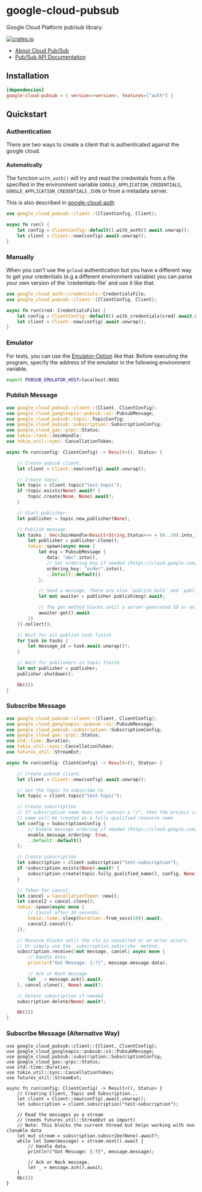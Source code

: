 # google-cloud-pubsub

Google Cloud Platform pub/sub library.

[![crates.io](https://img.shields.io/crates/v/google-cloud-pubsub.svg)](https://crates.io/crates/google-cloud-pubsub)


* [About Cloud Pub/Sub](https://cloud.google.com/pubsub/)
* [Pub/Sub API Documentation](https://cloud.google.com/pubsub/docs)

## Installation

```toml
[dependencies]
google-cloud-pubsub = { version=<version>, features=["auth"] }
```

## Quickstart

### Authentication
There are two ways to create a client that is authenticated against the google cloud.

#### Automatically

The function `with_auth()` will try and read the credentials from a file specified in the environment variable `GOOGLE_APPLICATION_CREDENTIALS`, `GOOGLE_APPLICATION_CREDENTIALS_JSON` or
from a metadata server.

This is also described in [google-cloud-auth](https://github.com/yoshidan/google-cloud-rust/blob/main/foundation/auth/README.md)

```rust
use google_cloud_pubsub::client::{ClientConfig, Client};

async fn run() {
    let config = ClientConfig::default().with_auth().await.unwrap();
    let client = Client::new(config).await.unwrap();
}
```

### Manually

When you can't use the `gcloud` authentication but you have a different way to get your credentials (e.g a different environment variable)
you can parse your own version of the 'credentials-file' and use it like that:

```rust
use google_cloud_auth::credentials::CredentialsFile;
use google_cloud_pubsub::client::{ClientConfig, Client};

async fn run(cred: CredentialsFile) {
    let config = ClientConfig::default().with_credentials(cred).await.unwrap();
    let client = Client::new(config).await.unwrap();
}
```

### Emulator
For tests, you can use the [Emulator-Option](https://github.com/yoshidan/google-cloud-rust/blob/cbd5ed1315d7b828c89a50fe71fcbaf15ddc964b/pubsub/src/client.rs#L32) like that:
Before executing the program, specify the address of the emulator in the following environment variable.

```sh
export PUBSUB_EMULATOR_HOST=localhost:8681
```

### Publish Message

```rust
use google_cloud_pubsub::client::{Client, ClientConfig};
use google_cloud_googleapis::pubsub::v1::PubsubMessage;
use google_cloud_pubsub::topic::TopicConfig;
use google_cloud_pubsub::subscription::SubscriptionConfig;
use google_cloud_gax::grpc::Status;
use tokio::task::JoinHandle;
use tokio_util::sync::CancellationToken;

async fn run(config: ClientConfig) -> Result<(), Status> {

    // Create pubsub client.
    let client = Client::new(config).await.unwrap();

    // Create topic.
    let topic = client.topic("test-topic");
    if !topic.exists(None).await? {
        topic.create(None, None).await?;
    }

    // Start publisher.
    let publisher = topic.new_publisher(None);

    // Publish message.
    let tasks : Vec<JoinHandle<Result<String,Status>>> = (0..10).into_iter().map(|_i| {
        let publisher = publisher.clone();
        tokio::spawn(async move {
            let msg = PubsubMessage {
               data: "abc".into(),
               // Set ordering_key if needed (https://cloud.google.com/pubsub/docs/ordering)
               ordering_key: "order".into(),
               ..Default::default()
            };

            // Send a message. There are also `publish_bulk` and `publish_immediately` methods.
            let mut awaiter = publisher.publish(msg).await;

            // The get method blocks until a server-generated ID or an error is returned for the published message.
            awaiter.get().await
        })
    }).collect();

    // Wait for all publish task finish
    for task in tasks {
        let message_id = task.await.unwrap()?;
    }

    // Wait for publishers in topic finish.
    let mut publisher = publisher;
    publisher.shutdown();

    Ok(())
}
```

### Subscribe Message

```rust
use google_cloud_pubsub::client::{Client, ClientConfig};
use google_cloud_googleapis::pubsub::v1::PubsubMessage;
use google_cloud_pubsub::subscription::SubscriptionConfig;
use google_cloud_gax::grpc::Status;
use std::time::Duration;
use tokio_util::sync::CancellationToken;
use futures_util::StreamExt;

async fn run(config: ClientConfig) -> Result<(), Status> {

    // Create pubsub client.
    let client = Client::new(config).await.unwrap();

    // Get the topic to subscribe to.
    let topic = client.topic("test-topic");

    // Create subscription
    // If subscription name does not contain a "/", then the project is taken from client above. Otherwise, the
    // name will be treated as a fully qualified resource name
    let config = SubscriptionConfig {
        // Enable message ordering if needed (https://cloud.google.com/pubsub/docs/ordering)
        enable_message_ordering: true,
        ..Default::default()
    };

    // Create subscription
    let subscription = client.subscription("test-subscription");
    if !subscription.exists(None).await? {
        subscription.create(topic.fully_qualified_name(), config, None).await?;
    }

    // Token for cancel.
    let cancel = CancellationToken::new();
    let cancel2 = cancel.clone();
    tokio::spawn(async move {
        // Cancel after 10 seconds.
        tokio::time::sleep(Duration::from_secs(10)).await;
        cancel2.cancel();
    });

    // Receive blocks until the ctx is cancelled or an error occurs.
    // Or simply use the `subscription.subscribe` method.
    subscription.receive(|mut message, cancel| async move {
        // Handle data.
        println!("Got Message: {:?}", message.message.data);

        // Ack or Nack message.
        let _ = message.ack().await;
    }, cancel.clone(), None).await?;

    // Delete subscription if needed.
    subscription.delete(None).await?;

    Ok(())
}
```

### Subscribe Message (Alternative Way)

```no_run
use google_cloud_pubsub::client::{Client, ClientConfig};
use google_cloud_googleapis::pubsub::v1::PubsubMessage;
use google_cloud_pubsub::subscription::SubscriptionConfig;
use google_cloud_gax::grpc::Status;
use std::time::Duration;
use tokio_util::sync::CancellationToken;
use futures_util::StreamExt;

async fn run(config: ClientConfig) -> Result<(), Status> {
    // Creating Client, Topic and Subscription...
    let client = Client::new(config).await.unwrap();
    let subscription = client.subscription("test-subscription");

    // Read the messages as a stream
    // (needs futures_util::StreamExt as import)
    // Note: This blocks the current thread but helps working with non clonable data
    let mut stream = subscription.subscribe(None).await?;
    while let Some(message) = stream.next().await {
        // Handle data.
        println!("Got Message: {:?}", message.message);

        // Ack or Nack message.
        let _ = message.ack().await;
    }
    Ok(())
}
```